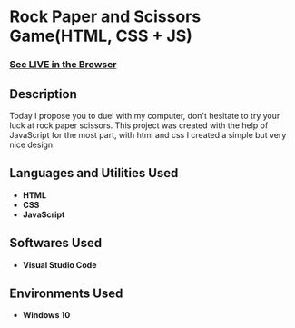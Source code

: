 <h1>Rock Paper and Scissors Game(HTML, CSS + JS)</h1>

 ### [See LIVE in the Browser](https://triffalin.github.io/rpas/)

<h2>Description</h2>
Today I propose you to duel with my computer, don't hesitate to try your luck at rock paper scissors. This project was created with the help of JavaScript for the most part, with html and css I created a simple but very nice design.
<br />


<h2>Languages and Utilities Used</h2>

- <b>HTML</b>
- <b>CSS</b>
- <b>JavaScript</b>

<h2>Softwares Used </h2>

- <b>Visual Studio Code</b>

<h2>Environments Used </h2>

- <b>Windows 10</b>

<!--
 ```diff
- text in red
+ text in green
! text in orange
# text in gray
@@ text in purple (and bold)@@
```
--!>
